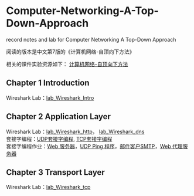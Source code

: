 # Computer-Networking-A-Top-Down-Approach
record notes and lab for Computer Networking A Top-Down Approach

阅读的版本是中文第7版的《计算机网络-自顶向下方法》  

相关的课件实验资源如下：
[计算机网络-自顶向下方法](https://gaia.cs.umass.edu/kurose_ross/index.php)  

## Chapter 1 Introduction  
Wireshark Lab：[lab_Wireshark_Intro](https://github.com/YangLi0306/Computer-Networking-A-Top-Down-Approach/blob/main/Chapter_1_Introduction/lab_Wireshark_Intro.md)

## Chapter 2 Application Layer  
Wireshark Lab：[lab_Wireshark_http](https://github.com/YangLi0306/Computer-Networking-A-Top-Down-Approach/blob/main/Chapter_2_Application%20Layer/lab_Wireshark_http.md)， [lab_Wireshark_dns](https://github.com/YangLi0306/Computer-Networking-A-Top-Down-Approach/blob/main/Chapter_2_Application%20Layer/lab_Wireshark_dns.md)  
套接字编程：[UDP套接字编程](https://github.com/YangLi0306/Computer-Networking-A-Top-Down-Approach/blob/main/Chapter_2_Application%20Layer/UDP%E5%A5%97%E6%8E%A5%E5%AD%97%E7%BC%96%E7%A8%8B.md), [TCP套接字编程](https://github.com/YangLi0306/Computer-Networking-A-Top-Down-Approach/blob/main/Chapter_2_Application%20Layer/TCP%E5%A5%97%E6%8E%A5%E5%AD%97%E7%BC%96%E7%A8%8B.md)  
套接字编程作业：[Web 服务器](https://github.com/YangLi0306/Computer-Networking-A-Top-Down-Approach/tree/main/Chapter_2_Application%20Layer/Web%E6%9C%8D%E5%8A%A1%E5%99%A8)，[UDP Ping 程序](https://github.com/YangLi0306/Computer-Networking-A-Top-Down-Approach/tree/main/Chapter_2_Application%20Layer/UDP%20Ping%E7%A8%8B%E5%BA%8F)，[邮件客户SMTP](https://github.com/YangLi0306/Computer-Networking-A-Top-Down-Approach/tree/main/Chapter_2_Application%20Layer/%E9%82%AE%E4%BB%B6%E5%AE%A2%E6%88%B7SMTP)，[Web 代理服务器](https://github.com/YangLi0306/Computer-Networking-A-Top-Down-Approach/blob/main/Chapter_2_Application%20Layer/Web%20%E4%BB%A3%E7%90%86%E6%9C%8D%E5%8A%A1%E5%99%A8/README.md)

## Chapter 3 Transport Layer
Wireshark Lab：[lab_Wireshark_tcp](https://github.com/YangLi0306/Computer-Networking-A-Top-Down-Approach/tree/main/Chapter_3_Transport%20Layer)
